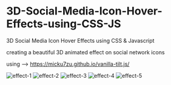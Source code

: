 # 3D-Social-Media-Icon-Hover-Effects-using-CSS-JS
3D Social Media Icon Hover Effects using CSS &amp; Javascript 


creating a beautiful 3D animated effect on social network icons

using --> https://micku7zu.github.io/vanilla-tilt.js/

![effect-1](https://user-images.githubusercontent.com/73035495/232322034-1fadd186-5164-424e-8ebc-a47a2c09a491.png)
![effect-2](https://user-images.githubusercontent.com/73035495/232322042-39c86d33-db28-4f8c-ab31-32c8e675c3f2.png)
![effect-3](https://user-images.githubusercontent.com/73035495/232322051-fbe8e0a5-5199-4f2e-84c3-505a0040c930.png)
![effect-4](https://user-images.githubusercontent.com/73035495/232322054-1d905735-1dcf-4be8-bb62-f18722d4e096.png)
![effect-5](https://user-images.githubusercontent.com/73035495/232322057-37c0e4db-75d2-4ea5-ae82-8a595002beac.png)
